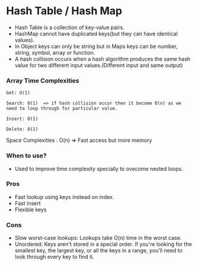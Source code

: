 # Hash Table / Hash Map
- Hash Table is a collection of key-value pairs.
- HashMap cannot have duplicated keys(but they can have identical values).
- In Object keys can only be string but in Maps keys can be number, string, symbol, array or function.
- A hash collision occurs when a hash algorithm produces the same hash value for two different input values.(Different input and same output)

### **Array Time Complexities**
    Get: O(1)

    Search: O(1)  => if hash collision occur then it become O(n) as we need to loop through for particular value.

    Insert: O(1)

    Delete: O(1)

Space Complexities : O(n) => Fast access but more memory

### **When to use?**
- Used to improve time complexity specially to ovecome nested loops.

### **Pros**
- Fast lookup using keys instead on index.
- Fast insert
- Flexible keys 

### **Cons**
- Slow worst-case lookups: Lookups take O(n) time in the worst case.
- Unordered: Keys aren't stored in a special order. If you're looking for the smallest key, the largest key, or all the keys in a range, you'll need to look through every key to find it.